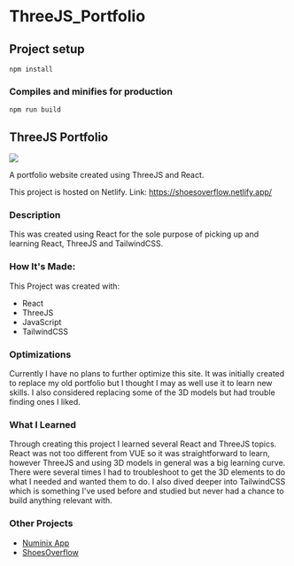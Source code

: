 # ThreeJS_Portfolio

## Project setup
```
npm install
```



### Compiles and minifies for production
```
npm run build
```


<h2>ThreeJS Portfolio</h2>


<img src="https://github.com/Markphilbert/threeJS_Portfolio/assets/84154978/af69aaf9-10a1-4f27-9bdb-e19d0c4dbb0d" >


A portfolio website created using ThreeJS and React.

This project is hosted on Netlify.
Link: https://shoesoverflow.netlify.app/

<h3>Description</h3>

This was created using React for the sole purpose of picking up and learning React, ThreeJS and TailwindCSS.

<h3>How It's Made:</h3>

This Project was created with: 
<ul>
<li>React</li>
<li>ThreeJS</li>
<li>JavaScript</li>
<li>TailwindCSS</li>
</ul>

<h3>Optimizations</h3>

Currently I have no plans to further optimize this site. It was initially created to replace my old portfolio but I thought I may as well use it to learn new skills. I also considered replacing some of the 3D models but had trouble finding ones I liked.  

<h3>What I Learned</h3>

Through creating this project I learned several React and ThreeJS topics. React was not too different from VUE so it was straightforward to learn, however ThreeJS and using 3D models in general was a big learning curve. There were several times I had to troubleshoot to get the 3D elements to do what I needed and wanted them to do. I also dived deeper into TailwindCSS which is something I've used before and studied but never had a chance to build anything relevant with.

<h3>Other Projects</h3>
<ul>
<li><a href="https://github.com/Markphilbert/numinix">Numinix App</a></li>
<li><a href="https://github.com/Markphilbert/ShoesOverflow">ShoesOverflow</a></li>
</ul>
